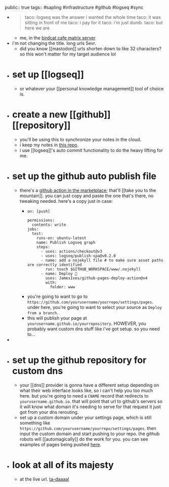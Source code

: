 public:: true
tags:: #sapling #infrastructure #github #logseq #sync

- > taco: logseq was the answer i wanted the whole time
  taco: it was sitting in front of me
  taco: i pay for it
  taco: i'm just dumb.
  taco: but here we are
	- me, in the [birdcat cafe matrix server](https://chat.birdcat.cafe)
- i'm not changing the title. long urls 5evr.
	- did you know [[mastodon]] urls shorten down to like 32 characters? so this won't matter for my target audience lol
- # set up [[logseq]]
	- or whatever your [[personal knowledge management]] tool of choice is.
- # create a new [[github]] [[repository]]
	- you'll be using this to synchronize your notes in the cloud.
	- i keep my notes in [this repo](https://github.com/TacoWolf/garden).
	- i use [[logseq]]'s auto commit functionality to do the heavy lifting for me.
- # set up the github auto publish file
	- there's a [github action in the marketplace](https://github.com/marketplace/actions/logseq-publish-spa); that'll [[take you to the mountain]]. you can just copy and paste the one that's there, no tweaking needed. here's a copy just in case:
		- ```
		  on: [push]
		  
		  permissions:
		    contents: write
		  jobs:
		    test:
		      runs-on: ubuntu-latest
		      name: Publish Logseq graph
		      steps:
		        - uses: actions/checkout@v3
		        - uses: logseq/publish-spa@v0.2.0
		        - name: add a nojekyll file # to make sure asset paths are correctly identified
		          run: touch $GITHUB_WORKSPACE/www/.nojekyll
		        - name: Deploy 🚀
		          uses: JamesIves/github-pages-deploy-action@v4
		          with:
		            folder: www
		  ```
		- you're going to want to go to `https://github.com/yourusername/yourrepo/settings/pages`. under here, you're going to want to select your source as `Deploy from a branch`.
		- this will publish your page at `yourusername.github.io/yourrepository`. HOWEVER, you probably want custom dns stuff like i've got setup. so you need to...
-
- # set up the github repository for custom dns
	- your [[dns]] provider is gonna have a different setup depending on what their web interface looks like, so i can't help you too much here. but you're going to need a `CNAME` record that redirects to `yourusername.github.io`. that will point that url to github's servers so it will know what domain it's needing to serve for that request it just got from your dns rerouting.
	- set up a custom domain under your settings page, which is still something like `https://github.com/yourusername/yourrepo/settings/pages`. then input the custom domain and start pushing to your repo. the github robots will [[automagically]] do the work for you. you can see examples of pages being pushed [here](https://github.com/TacoWolf/garden/actions/workflows/publish.yml).
- # look at all of its majesty
	- at the live url. [ta-daaaa!](https://garden.birdcat.cafe)